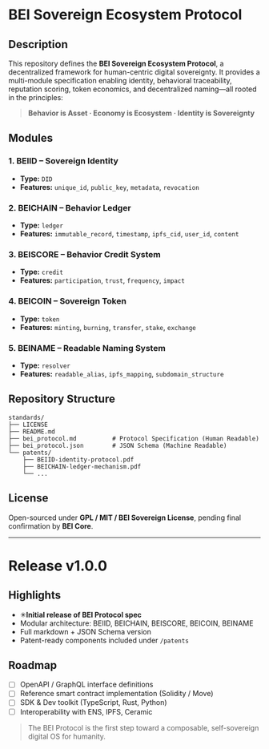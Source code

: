 # BEI Sovereign Ecosystem Protocol

## Description

This repository defines the **BEI Sovereign Ecosystem Protocol**, a decentralized framework for human-centric digital sovereignty. It provides a multi-module specification enabling identity, behavioral traceability, reputation scoring, token economics, and decentralized naming—all rooted in the principles:

> **Behavior is Asset · Economy is Ecosystem · Identity is Sovereignty**

## Modules

### 1. BEIID – Sovereign Identity
- **Type:** `DID`
- **Features:** `unique_id`, `public_key`, `metadata`, `revocation`

### 2. BEICHAIN – Behavior Ledger
- **Type:** `ledger`
- **Features:** `immutable_record`, `timestamp`, `ipfs_cid`, `user_id`, `content`

### 3. BEISCORE – Behavior Credit System
- **Type:** `credit`
- **Features:** `participation`, `trust`, `frequency`, `impact`

### 4. BEICOIN – Sovereign Token
- **Type:** `token`
- **Features:** `minting`, `burning`, `transfer`, `stake`, `exchange`

### 5. BEINAME – Readable Naming System
- **Type:** `resolver`
- **Features:** `readable_alias`, `ipfs_mapping`, `subdomain_structure`

## Repository Structure

```
standards/
├── LICENSE
├── README.md
├── bei_protocol.md          # Protocol Specification (Human Readable)
├── bei_protocol.json        # JSON Schema (Machine Readable)
└── patents/
    ├── BEIID-identity-protocol.pdf
    ├── BEICHAIN-ledger-mechanism.pdf
    └── ...
```

##  License

Open-sourced under **GPL / MIT / BEI Sovereign License**, pending final confirmation by **BEI Core**.

---

# Release v1.0.0

## Highlights

- ✳**Initial release of BEI Protocol spec**
-  Modular architecture: BEIID, BEICHAIN, BEISCORE, BEICOIN, BEINAME
-  Full markdown + JSON Schema version
- Patent-ready components included under `/patents`

## Roadmap

- [ ] OpenAPI / GraphQL interface definitions
- [ ] Reference smart contract implementation (Solidity / Move)
- [ ] SDK & Dev toolkit (TypeScript, Rust, Python)
- [ ] Interoperability with ENS, IPFS, Ceramic

> The BEI Protocol is the first step toward a composable, self-sovereign digital OS for humanity.
